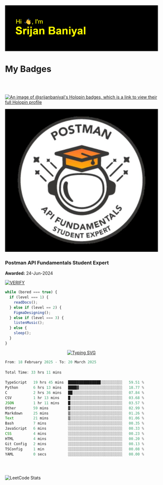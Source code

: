 ![Header](./header.png)

# My Badges

<Br />
<Br />

[![An image of @srijanbaniyal's Holopin badges, which is a link to view their full Holopin profile](https://holopin.me/srijanbaniyal)](https://holopin.io/@srijanbaniyal)

[![Postman API Fundamentals Student Expert](/Postman.jpeg)](https://api.badgr.io/public/assertions/r9BLLy0oTfKJBbkGuDI1zA)

### Postman API Fundamentals Student Expert

**Awarded:** 24-Jun-2024

[![VERIFY](https://img.shields.io/badge/VERIFY-blue)](https://badgecheck.io?url=https%3A%2F%2Fapi.badgr.io%2Fpublic%2Fassertions%2Fr9BLLy0oTfKJBbkGuDI1zA)

```javascript
while (bored === true) {
  if (level === 1) {
    readDocs();
  } else if (level == 2) {
    FigmaDesigning();
  } else if (level === 3) {
    listenMusic();
  } else {
    sleep();
  }
}
```

<p align="center">
  <a href="https://git.io/typing-svg"><img src="https://readme-typing-svg.demolab.com?font=Tilt+Prism&size=30&pause=1000&color=0FF75B&center=true&vCenter=true&width=800&height=80&lines=Time+spent+on+various+Programming+languages" alt="Typing SVG" /></a>
</p>

<!--START_SECTION:waka-->

```TypeScript
From: 18 February 2025 - To: 20 March 2025

Total Time: 33 hrs 11 mins

TypeScript   19 hrs 45 mins  ███████████████░░░░░░░░░░   59.51 %
Python       6 hrs 13 mins   ████▓░░░░░░░░░░░░░░░░░░░░   18.77 %
C            2 hrs 36 mins   ██░░░░░░░░░░░░░░░░░░░░░░░   07.84 %
CSV          1 hr 13 mins    █░░░░░░░░░░░░░░░░░░░░░░░░   03.68 %
JSON         1 hr 11 mins    █░░░░░░░░░░░░░░░░░░░░░░░░   03.57 %
Other        59 mins         ▓░░░░░░░░░░░░░░░░░░░░░░░░   02.99 %
Markdown     25 mins         ▒░░░░░░░░░░░░░░░░░░░░░░░░   01.26 %
Text         21 mins         ▒░░░░░░░░░░░░░░░░░░░░░░░░   01.06 %
Bash         7 mins          ░░░░░░░░░░░░░░░░░░░░░░░░░   00.35 %
JavaScript   6 mins          ░░░░░░░░░░░░░░░░░░░░░░░░░   00.33 %
CSS          4 mins          ░░░░░░░░░░░░░░░░░░░░░░░░░   00.23 %
HTML         4 mins          ░░░░░░░░░░░░░░░░░░░░░░░░░   00.20 %
Git Config   2 mins          ░░░░░░░░░░░░░░░░░░░░░░░░░   00.13 %
TSConfig     1 min           ░░░░░░░░░░░░░░░░░░░░░░░░░   00.08 %
YAML         0 secs          ░░░░░░░░░░░░░░░░░░░░░░░░░   00.00 %
```

<!--END_SECTION:waka-->

<Br />
<Br />

![LeetCode Stats](https://leetcard.jacoblin.cool/Srijan-Baniyal?theme=dark&font=Rasa&ext=contest)
